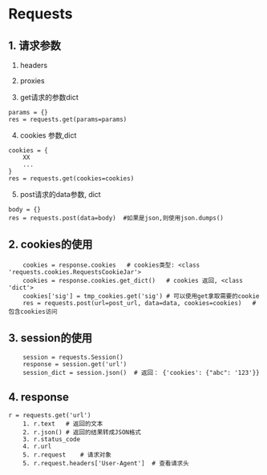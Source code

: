 # Requests

## 1. 请求参数
1. headers
2. proxies

3. get请求的参数dict
```
params = {}
res = requests.get(params=params)
```

4. cookies 参数,dict
```
cookies = {
    XX
    ...
}
res = requests.get(cookies=cookies)
```

5. post请求的data参数, dict
```
body = {}
res = requests.post(data=body)  #如果是json,则使用json.dumps()
```


## 2. cookies的使用
```
    cookies = response.cookies   # cookies类型: <class 'requests.cookies.RequestsCookieJar'>
    cookies = response.cookies.get_dict()   # cookies 返回, <class 'dict'>
    cookies['sig'] = tmp_cookies.get('sig') # 可以使用get拿取需要的cookie
    res = requests.post(url=post_url, data=data, cookies=cookies)   # 包含cookies访问
```

## 3. session的使用
```
    session = requests.Session()
    response = session.get('url')
    session_dict = session.json()  # 返回： {'cookies': {"abc": '123'}}
```

## 4. response
```
r = requests.get('url')
    1. r.text   # 返回的文本 
    2. r.json() # 返回的结果转成JSON格式
    3. r.status_code
    4. r.url
    5. r.request    # 请求对象 
    5. r.request.headers['User-Agent']  # 查看请求头
```